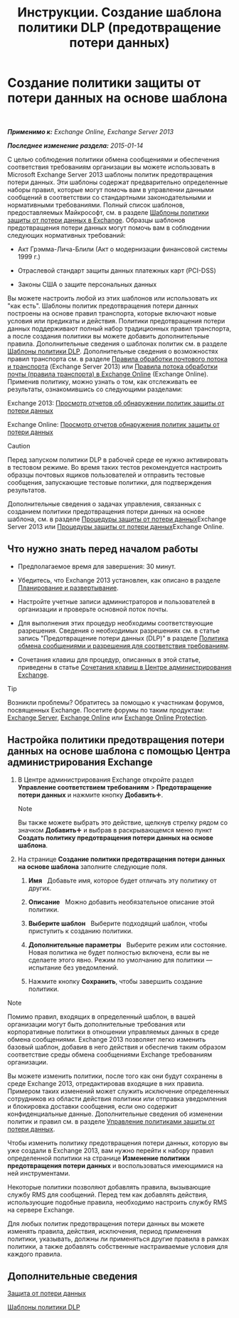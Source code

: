 ﻿---
title: Инструкции. Создание шаблона политики DLP (предотвращение потери данных)
TOCTitle: Создание политики защиты от потери данных на основе шаблона
ms:assetid: 4432ef8b-6108-48d3-b2af-43ef5b40d2bc
ms:mtpsurl: https://technet.microsoft.com/ru-ru/library/JJ150515(v=EXCHG.150)
ms:contentKeyID: 50487171
ms.date: 04/30/2018
mtps_version: v=EXCHG.150
ms.translationtype: HT
---

# Создание политики защиты от потери данных на основе шаблона

 

_**Применимо к:** Exchange Online, Exchange Server 2013_

_**Последнее изменение раздела:** 2015-01-14_

С целью соблюдения политики обмена сообщениями и обеспечения соответствия требованиям организации вы можете использовать в Microsoft Exchange Server 2013 шаблоны политик предотвращения потери данных. Эти шаблоны содержат предварительно определенные наборы правил, которые могут помочь вам в управлении данными сообщений в соответствии со стандартными законодательными и нормативными требованиями. Полный список шаблонов, предоставляемых Майкрософт, см. в разделе [Шаблоны политики защиты от потери данных в Exchange](dlp-policy-templates-supplied-in-exchange-exchange-2013-help.md). Образцы шаблонов предотвращения потери данных могут помочь вам в соблюдении следующих нормативных требований:

  - Акт Грэмма-Лича-Блили (Акт о модернизации финансовой системы 1999 г.)

  - Отраслевой стандарт защиты данных платежных карт (PCI-DSS)

  - Законы США о защите персональных данных

Вы можете настроить любой из этих шаблонов или использовать их "как есть". Шаблоны политик предотвращения потери данных построены на основе правил транспорта, которые включают новые условия или предикаты и действия. Политики предотвращения потери данных поддерживают полный набор традиционных правил транспорта, а после создания политики вы можете добавить дополнительные правила. Дополнительные сведения о шаблонах политик см. в разделе [Шаблоны политики DLP](dlp-policy-templates-exchange-2013-help.md). Дополнительные сведения о возможностях правил транспорта см. в разделе [Правила обработки почтового потока и транспорта](mail-flow-rules-transport-rules-in-exchange-2013-exchange-2013-help.md) (Exchange Server 2013) или [Правила потока обработки почты (правила транспорта) в Exchange Online](https://technet.microsoft.com/ru-ru/library/jj919238\(v=exchg.150\)) (Exchange Online). Применив политику, можно узнать о том, как отслеживать ее результаты, ознакомившись со следующими разделами:

Exchange 2013: [Просмотр отчетов об обнаружении политик защиты от потери данных](view-dlp-policy-detection-reports-exchange-2013-help.md)

Exchange Online: [Просмотр отчетов обнаружения политик защиты от потери данных](https://technet.microsoft.com/ru-ru/library/dn904484\(v=exchg.150\))

> [!CAUTION]  
> Перед запуском политики DLP в рабочей среде ее нужно активировать в тестовом режиме. Во время таких тестов рекомендуется настроить образцы почтовых ящиков пользователей и отправить тестовые сообщения, запускающие тестовые политики, для подтверждения результатов.


Дополнительные сведения о задачах управления, связанных с созданием политики предотвращения потери данных на основе шаблона, см. в разделе [Процедуры защиты от потери данных](dlp-procedures-exchange-2013-help.md)Exchange Server 2013 или [Процедуры защиты от потери данных](https://technet.microsoft.com/ru-ru/library/jj938003\(v=exchg.150\))Exchange Online.

## Что нужно знать перед началом работы

  - Предполагаемое время для завершения: 30 минут.

  - Убедитесь, что Exchange 2013 установлен, как описано в разделе [Планирование и развертывание](planning-and-deployment-for-exchange-2013-installation-instructions.md).

  - Настройте учетные записи администраторов и пользователей в организации и проверьте основной поток почты.

  - Для выполнения этих процедур необходимы соответствующие разрешения. Сведения о необходимых разрешениях см. в статье запись "Предотвращение потери данных (DLP)" в разделе [Политика обмена сообщениями и разрешения для соответствия требованиям](messaging-policy-and-compliance-permissions-exchange-2013-help.md).

  - Сочетания клавиш для процедур, описанных в этой статье, приведены в статье [Сочетания клавиш в Центре администрирования Exchange](keyboard-shortcuts-in-the-exchange-admin-center-exchange-online-protection-help.md).

> [!TIP]  
> Возникли проблемы? Обратитесь за помощью к участникам форумов, посвященных Exchange. Посетите форумы по таким продуктам: <a href="https://go.microsoft.com/fwlink/p/?linkid=60612">Exchange Server</a>, <a href="https://go.microsoft.com/fwlink/p/?linkid=267542">Exchange Online</a> или <a href="https://go.microsoft.com/fwlink/p/?linkid=285351">Exchange Online Protection</a>.


## Настройка политики предотвращения потери данных на основе шаблона с помощью Центра администрирования Exchange

1.  В Центре администрирования Exchange откройте раздел **Управление соответствием требованиям** \> **Предотвращение потери данных** и нажмите кнопку **Добавить**![Значок добавления](images/JJ218640.c1e75329-d6d7-4073-a27d-498590bbb558(EXCHG.150).gif "Значок добавления").
    
    > [!NOTE]  
    > Вы также можете выбрать это действие, щелкнув стрелку рядом со значком <strong>Добавить</strong><img src="images/JJ218640.c1e75329-d6d7-4073-a27d-498590bbb558(EXCHG.150).gif" title="Значок добавления" alt="Значок добавления" /> и выбрав в раскрывающемся меню пункт <strong>Создать политику предотвращения потери данных на основе шаблона</strong>.


2.  На странице **Создание политики предотвращения потери данных на основе шаблона** заполните следующие поля.
    
    1.  **Имя**   Добавьте имя, которое будет отличать эту политику от других.
    
    2.  **Описание**   Можно добавить необязательное описание этой политики.
    
    3.  **Выберите шаблон**   Выберите подходящий шаблон, чтобы приступить к созданию политики.
    
    4.  **Дополнительные параметры**   Выберите режим или состояние. Новая политика не будет полностью включена, если вы не сделаете этого явно. Режим по умолчанию для политики — испытание без уведомлений.
    
    5.  Нажмите кнопку **Сохранить**, чтобы завершить создание политики.

> [!NOTE]  
> Помимо правил, входящих в определенный шаблон, в вашей организации могут быть дополнительные требования или корпоративные политики в отношении управляемых данных в среде обмена сообщениями. Exchange 2013 позволяет легко изменить базовый шаблон, добавив в него действия и обеспечив таким образом соответствие среды обмена сообщениями Exchange требованиям организации.


Вы можете изменить политики, после того как они будут сохранены в среде Exchange 2013, отредактировав входящие в них правила. Примером таких изменений может служить исключение определенных сотрудников из области действия политики или отправка уведомления и блокировка доставки сообщения, если оно содержит конфиденциальные данные. Дополнительные сведения об изменении политик и правил см. в разделе [Управление политиками защиты от потери данных](manage-dlp-policies-exchange-2013-help.md).

Чтобы изменить политику предотвращения потери данных, которую вы уже создали в Exchange 2013, вам нужно перейти к набору правил определенной политики на странице **Изменение политики предотвращения потери данных** и воспользоваться имеющимися на ней инструментами.

Некоторые политики позволяют добавлять правила, вызывающие службу RMS для сообщений. Перед тем как добавлять действия, использующие подобные правила, необходимо настроить службу RMS на сервере Exchange.

Для любых политик предотвращения потери данных вы можете изменять правила, действия, исключения, период применения политики, указывать, должны ли применяться другие правила в рамках политики, а также добавлять собственные настраиваемые условия для каждого правила.

## Дополнительные сведения

[Защита от потери данных](technical-overview-of-dlp-data-loss-prevention-in-exchange.md)

[Шаблоны политики DLP](dlp-policy-templates-exchange-2013-help.md)

